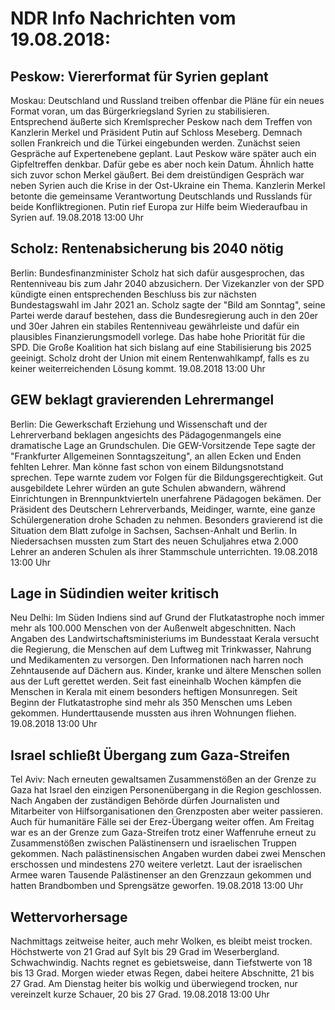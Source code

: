 # NDR Info Nachrichten vom 19.08.2018:


## Peskow: Viererformat für Syrien geplant
Moskau:	Deutschland und Russland treiben offenbar die Pläne für ein neues Format voran, um das Bürgerkriegsland Syrien zu stabilisieren. Entsprechend äußerte sich Kremlsprecher Peskow nach dem Treffen von Kanzlerin Merkel und Präsident Putin auf Schloss Meseberg. Demnach sollen Frankreich und die Türkei eingebunden werden. Zunächst seien Gespräche auf Expertenebene geplant. Laut Peskow wäre später auch ein Gipfeltreffen denkbar. Dafür gebe es aber noch kein Datum. Ähnlich hatte sich zuvor schon Merkel gäußert. Bei dem dreistündigen Gespräch war neben Syrien auch die Krise in der Ost-Ukraine ein Thema. Kanzlerin Merkel betonte die gemeinsame Verantwortung Deutschlands und Russlands für beide Konfliktregionen. Putin rief Europa zur Hilfe beim Wiederaufbau in Syrien auf. 19.08.2018 13:00 Uhr 

## Scholz: Rentenabsicherung bis 2040 nötig
Berlin:	Bundesfinanzminister Scholz hat sich dafür ausgesprochen, das Rentenniveau bis zum Jahr 2040 abzusichern. Der Vizekanzler von der SPD kündigte einen entsprechenden Beschluss bis zur nächsten Bundestagswahl im Jahr 2021 an. Scholz sagte der "Bild am Sonntag", seine Partei werde darauf bestehen, dass die Bundesregierung auch in den 20er und 30er Jahren ein stabiles Rentenniveau gewährleiste und dafür ein plausibles Finanzierungsmodell vorlege. Das habe hohe Priorität für die SPD. Die Große Koalition hat sich bislang auf eine Stabilisierung bis 2025 geeinigt. Scholz droht der Union mit einem Rentenwahlkampf, falls es zu keiner weiterreichenden Lösung kommt. 19.08.2018 13:00 Uhr 

## GEW beklagt gravierenden Lehrermangel
Berlin:	Die Gewerkschaft Erziehung und Wissenschaft und der Lehrerverband beklagen angesichts des Pädagogenmangels eine dramatische Lage an Grundschulen. Die GEW-Vorsitzende Tepe sagte der "Frankfurter Allgemeinen Sonntagszeitung", an allen Ecken und Enden fehlten Lehrer. Man könne fast schon von einem Bildungsnotstand sprechen. Tepe warnte zudem vor Folgen für die Bildungsgerechtigkeit. Gut ausgebildete Lehrer würden an gute Schulen abwandern, während Einrichtungen in Brennpunktvierteln unerfahrene Pädagogen bekämen. Der Präsident des Deutschern Lehrerverbands, Meidinger, warnte, eine ganze Schülergeneration drohe Schaden zu nehmen. Besonders gravierend ist die Situation dem Blatt zufolge in Sachsen, Sachsen-Anhalt und Berlin. In Niedersachsen mussten zum Start des neuen Schuljahres etwa 2.000 Lehrer an anderen Schulen als ihrer Stammschule unterrichten. 19.08.2018 13:00 Uhr 

## Lage in Südindien weiter kritisch
Neu Delhi:	Im Süden Indiens sind auf Grund der Flutkatastrophe noch immer mehr als 100.000 Menschen von der Außenwelt abgeschnitten. Nach Angaben des Landwirtschaftsministeriums im Bundesstaat Kerala versucht die Regierung, die Menschen auf dem Luftweg mit Trinkwasser, Nahrung und Medikamenten zu versorgen. Den Informationen nach harren noch Zehntausende auf Dächern aus. Kinder, kranke und ältere Menschen sollen aus der Luft gerettet werden. Seit fast eineinhalb Wochen kämpfen die Menschen in Kerala mit einem besonders heftigen Monsunregen. Seit Beginn der Flutkatastrophe sind  mehr als 350 Menschen ums Leben gekommen. Hunderttausende mussten aus ihren Wohnungen fliehen. 19.08.2018 13:00 Uhr 

## Israel schließt Übergang zum Gaza-Streifen
Tel Aviv: Nach erneuten gewaltsamen Zusammenstößen an der Grenze zu Gaza hat Israel den einzigen Personenübergang in die Region geschlossen. Nach Angaben der zuständigen Behörde dürfen Journalisten und Mitarbeiter von Hilfsorganisationen den Grenzposten aber weiter passieren. Auch für humanitäre Fälle sei der Erez-Übergang weiter offen. Am Freitag war es an der Grenze zum Gaza-Streifen trotz einer Waffenruhe erneut zu Zusammenstößen zwischen Palästinensern und israelischen Truppen gekommen. Nach palästinensischen Angaben wurden dabei zwei Menschen erschossen und mindestens 270 weitere verletzt. Laut der israelischen Armee waren Tausende Palästinenser an den Grenzzaun gekommen und hatten Brandbomben und Sprengsätze geworfen. 19.08.2018 13:00 Uhr 

## Wettervorhersage
Nachmittags zeitweise heiter, auch mehr Wolken, es bleibt meist trocken. Höchstwerte von 21 Grad auf Sylt bis 29 Grad im Weserbergland. Schwachwindig. Nachts regnet es gebietsweise, dann Tiefstwerte von 18 bis 13 Grad. Morgen wieder etwas Regen, dabei heitere Abschnitte, 21 bis 27 Grad. Am Dienstag heiter bis wolkig und überwiegend trocken, nur vereinzelt kurze Schauer, 20 bis 27 Grad. 19.08.2018 13:00 Uhr 
